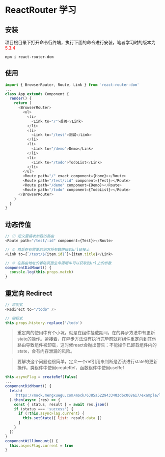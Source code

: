 # ReactRouter 学习

## 安装
项目根目录下打开命令行终端，执行下面的命令进行安装，笔者学习时的版本为<font color=red>5.3.4</font>
```
npm i react-router-dom
```

## 使用
```js
import { BrowserRouter, Route, Link } from 'react-router-dom'
...
class App extends Component {
  render() {
    return (
      <BrowserRouter>
        <ul>
          <li>
            <Link to="/">首页</Link>
          </li>
          <li>
            <Link to="/test">测试</Link>
          </li>
          <li>
            <Link to="/demo">Demo</Link>
          </li>
          <li>
            <Link to="/todo">TodoList</Link>
          </li>
        </ul>
        <Route path="/" exact component={Home}></Route>
        <Route path="/test/:id" component={Test}></Route>
        <Route path="/demo" component={Demo}></Route>
        <Route path="/todo" component={TodoList}></Route>
      </BrowserRouter>
    )
  }
}
```

## 动态传值
```js
// ① 定义要接收参数的路由
<Route path="/test/:id" component={Test}></Route>

// ② 然后在有需要的地方将参数拼接到url链接上
<Link to={`/test/${item.id}`}>{item.title}</Link>

// ③ 在路由地址的着陆页面生命周期中可以获取到url上的参数
componentDidMount() {
  console.log(this.props.match)
}
```

## 重定向 Redirect
```js
// 声明式
<Redirect to="/todo" />

// 编程式
this.props.history.replace('/todo')
```

> 重定向的使用中有个小坑，就是在组件挂载期间，在的异步方法中有更新state的操作。紧接着，在异步方法没有执行完毕前就将组件重定向到其他路由导致组件被卸载，这时候react会抛出警告：不能操作已卸载组件内的state，会有内存泄漏的风险。

> 要解决这个问题也很简单，定义一个ref引用来判断是否该进行state的更新操作。类组件中使用createRef，函数组件中使用useRef
```js
this.asyncFlag = createRef(false)
...
componentDidMount() {
  fetch(
    'https://mock.mengxuegu.com/mock/6385a5229433403d6c068a17/example/list'
  ).then(async (res) => {
    const { status, result } = await res.json()
    if (status === 'success') {
      if (!this.asyncFlag.current) {
        this.setState({ list: result.data })
      }
    }
  })
}
componentWillUnmount() {
  this.asyncFlag.current = true
}
```
